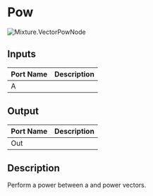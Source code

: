 # Pow
![Mixture.VectorPowNode](../../images/Mixture.VectorPowNode.png)
## Inputs
Port Name | Description
--- | ---
A | 

## Output
Port Name | Description
--- | ---
Out | 

## Description
Perform a power between a and power vectors.

